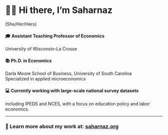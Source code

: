 # :woman_teacher: Hi there, I’m Saharnaz 
(She/Her/Hers)
#### 🎓 Assistant Teaching Professor of Economics  
University of Wisconsin–La Crosse  

#### 📚 Ph.D. in Economics  
Darla Moore School of Business, University of South Carolina  
Specialized in applied microeconomics

#### 💻 Currently working with large-scale national survey datasets  
including IPEDS and NCES, with a focus on education policy and labor economics.

---

### 🔗 Learn more about my work at: [saharnaz.org](https://www.saharnaz.org)

<!---
(this file) appears on your GitHub profile.
see how to edit it here at 
https://docs.github.com/en/get-started/writing-on-github/getting-started-with-writing-and-formatting-on-github/basic-writing-and-formatting-syntax
You can click the Preview link to take a look at your changes.
--->

